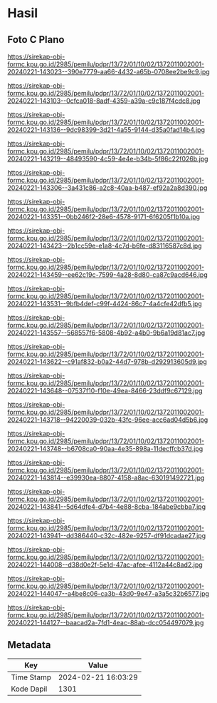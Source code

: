 # Hasil

## Foto C Plano

https://sirekap-obj-formc.kpu.go.id/2985/pemilu/pdpr/13/72/01/10/02/1372011002001-20240221-143023--390e7779-aa66-4432-a65b-0708ee2be9c9.jpg

https://sirekap-obj-formc.kpu.go.id/2985/pemilu/pdpr/13/72/01/10/02/1372011002001-20240221-143103--0cfca018-8adf-4359-a39a-c9c187f4cdc8.jpg

https://sirekap-obj-formc.kpu.go.id/2985/pemilu/pdpr/13/72/01/10/02/1372011002001-20240221-143136--9dc98399-3d21-4a55-9144-d35a0fad14b4.jpg

https://sirekap-obj-formc.kpu.go.id/2985/pemilu/pdpr/13/72/01/10/02/1372011002001-20240221-143219--48493590-4c59-4e4e-b34b-5f86c22f026b.jpg

https://sirekap-obj-formc.kpu.go.id/2985/pemilu/pdpr/13/72/01/10/02/1372011002001-20240221-143306--3a431c86-a2c8-40aa-b487-ef92a2a8d390.jpg

https://sirekap-obj-formc.kpu.go.id/2985/pemilu/pdpr/13/72/01/10/02/1372011002001-20240221-143351--0bb246f2-28e6-4578-9171-6f6205f1b10a.jpg

https://sirekap-obj-formc.kpu.go.id/2985/pemilu/pdpr/13/72/01/10/02/1372011002001-20240221-143423--2b1cc59e-e1a8-4c7d-b6fe-d83116587c8d.jpg

https://sirekap-obj-formc.kpu.go.id/2985/pemilu/pdpr/13/72/01/10/02/1372011002001-20240221-143459--ee62c19c-7599-4a28-8d80-ca87c9acd646.jpg

https://sirekap-obj-formc.kpu.go.id/2985/pemilu/pdpr/13/72/01/10/02/1372011002001-20240221-143531--9bfb4def-c99f-4424-86c7-4a4cfe42dfb5.jpg

https://sirekap-obj-formc.kpu.go.id/2985/pemilu/pdpr/13/72/01/10/02/1372011002001-20240221-143557--568557f6-5808-4b92-a4b0-9b6a19d81ac7.jpg

https://sirekap-obj-formc.kpu.go.id/2985/pemilu/pdpr/13/72/01/10/02/1372011002001-20240221-143622--c91af832-b0a2-44d7-978b-d292913605d9.jpg

https://sirekap-obj-formc.kpu.go.id/2985/pemilu/pdpr/13/72/01/10/02/1372011002001-20240221-143648--07537f10-f10e-49ea-8466-23ddf9c67129.jpg

https://sirekap-obj-formc.kpu.go.id/2985/pemilu/pdpr/13/72/01/10/02/1372011002001-20240221-143718--94220039-032b-43fc-96ee-acc6ad04d5b6.jpg

https://sirekap-obj-formc.kpu.go.id/2985/pemilu/pdpr/13/72/01/10/02/1372011002001-20240221-143748--b6708ca0-90aa-4e35-898a-11decffcb37d.jpg

https://sirekap-obj-formc.kpu.go.id/2985/pemilu/pdpr/13/72/01/10/02/1372011002001-20240221-143814--e39930ea-8807-4158-a8ac-630191492721.jpg

https://sirekap-obj-formc.kpu.go.id/2985/pemilu/pdpr/13/72/01/10/02/1372011002001-20240221-143841--5d64dfe4-d7b4-4e88-8cba-184abe9cbba7.jpg

https://sirekap-obj-formc.kpu.go.id/2985/pemilu/pdpr/13/72/01/10/02/1372011002001-20240221-143941--dd386440-c32c-482e-9257-df91dcadae27.jpg

https://sirekap-obj-formc.kpu.go.id/2985/pemilu/pdpr/13/72/01/10/02/1372011002001-20240221-144008--d38d0e2f-5e1d-47ac-afee-4112a44c8ad2.jpg

https://sirekap-obj-formc.kpu.go.id/2985/pemilu/pdpr/13/72/01/10/02/1372011002001-20240221-144047--a4be8c06-ca3b-43d0-9e47-a3a5c32b6577.jpg

https://sirekap-obj-formc.kpu.go.id/2985/pemilu/pdpr/13/72/01/10/02/1372011002001-20240221-144127--baacad2a-7fd1-4eac-88ab-dcc054497079.jpg


## Metadata

| Key        | Value               |
| ---------- | ------------------- |
| Time Stamp | 2024-02-21 16:03:29 |
| Kode Dapil | 1301                |



